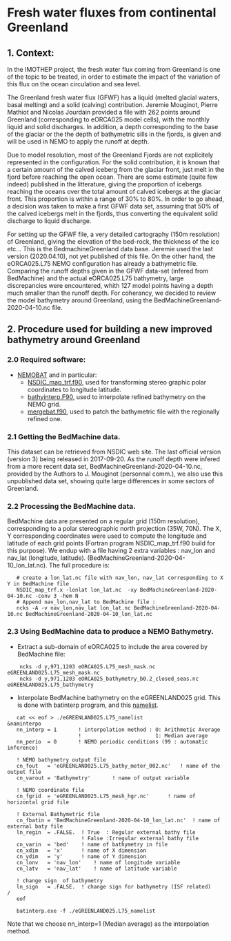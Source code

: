# Fresh water fluxes from continental Greenland


## 1. Context:
In the IMOTHEP project, the fresh water flux coming from Greenland is one of the topic to be treated, in order to
estimate the impact of the variation of this flux on the ocean circulation and sea level.

The Greenland fresh water flux (GFWF) has a liquid (melted glacial waters, basal melting) and a solid (calving) contribution. Jeremie Mouginot, Pierre
Mathiot and Nicolas Jourdain provided a file with 262 points around Greenland (corresponding to eORCA025 model cells), with the monthly liquid 
and solid discharges.  In addition, a depth corresponding to the base of the glaciar or the the depth of bathymetric sills in the fjords, is given and will
be used in NEMO to apply the runoff at depth.

Due to model resolution, most of the Greenland Fjords are not explicitely represented in the configuration. For the solid contribution,
it is known that a certain amount of the calved iceberg from the glaciar front, just melt in the fjord before reaching the open ocean. 
There are some estimate (quite few indeed) published in the litterature, giving the proportion of icebergs reaching the oceans over the total
amount of calved icebergs at the glaciar front.  This proportion is within a range of 30% to 80%.  In order to go ahead, a decision was taken to
make a first GFWF data set, assuming that 50% of the calved icebergs melt in the fjords, thus converting the equivalent solid discharge to liquid discharge.

For setting up the GFWF file, a very detailed cartography (150m resolution) of Greenland, giving the elevation of the bed-rock, the thickness of the ice etc...
This is the BedmachineGreenland data base.  Jeremie used the last version (2020.04.10), not yet published of this file. On the other hand, the eORCA025.L75 
NEMO configuration has already a bathymetric file.  Comparing the runoff depths given in the GFWF data-set (infered from BedMachine) and the actual eORCA025.L75
bathymetry, large discrepancies were encountered, whith 127 model points having a depth much smaller than the runoff depth. For coherancy, we decided to review
the model bathymetry around Greenland, using the BedMachineGreenland-2020-04-10.nc file.

## 2. Procedure used for building a new improved bathymetry around Greenland

### 2.0  Required software: 
  * [NEMOBAT](https://github.com/molines/NEMOBAT.git) and in particular: 
    * [NSDIC_map_trf.f90](https://github.com/molines/NEMOBAT/blob/master/INPUT_UTILITIES/NSIDC_map_trf.f90), used for transforming stereo graphic polar
coordinates to longitude latitude.
    * [bathyinterp.F90](https://github.com/molines/NEMOBAT/blob/master/INTERP0/batinterp.F90), used to interpolate refined bathymetry on the NEMO grid.
    * [mergebat.f90](https://github.com/molines/NEMOBAT/blob/master/INPUT_UTILITIES/mergebat.f90), used to patch the bathymetric file with the regionally
refined one.
### 2.1  Getting the BedMachine data.
This dataset can be retrieved from NSDIC web site.  The last official version (version 3) being released in 2017-09-20. As the runoff depth were infered
from a more recent data set, BedMachineGreenland-2020-04-10.nc, provided by the Authors to J. Mouginot (personnal comm.), we also use this unpublished
data set, showing quite large differences in some sectors of Greenland. 

### 2.2 Processing the BedMachine data.
BedMachine data are presented on a regular grid (150m resolution), corresponding to a polar stereographic north projection (35W, 70N). The X, Y corresponding
coordinates were used to compute the longitude and latitude of each grid points (Fortran program NSDIC_map_trf.f90 build for this purpose). We endup with a file
having 2 extra variables : nav_lon and nav_lat (longitude, latitude). (BedMachineGreenland-2020-04-10_lon_lat.nc). The full procedure is:
  
```
   # create a lon_lat.nc file with nav_lon, nav_lat corresponding to X Y in BedMachine file
   NSDIC_map_trf.x -lonlat lon_lat.nc  -xy BedMachineGreenland-2020-04-10.nc -conv 3 -hem N 
   # Append nav_lon,nav_lat to BedMachine file :
   ncks -A -v nav_lon,nav_lat lon_lat.nc BedMachineGreenland-2020-04-10.nc BedMachineGreenland-2020-04-10_lon_lat.nc

```

### 2.3 Using BedMachine data to produce a NEMO Bathymetry.
  * Extract a sub-domain of eORCA025 to include the area covered by BedMachine file:

```
    ncks -d y,971,1203 eORCA025.L75_mesh_mask.nc eGREENLAND025.L75_mesh_mask.nc
    ncks -d y,971,1203 eORCA025_bathymetry_b0.2_closed_seas.nc eGREENLAND025.L75_bathymetry
```
  * Interpolate BedMachine bathymetry on the eGREENLAND025 grid. This is done with batinterp program, and this [namelist](./eGREENLAND025.L75_namelist).

```
   cat << eof > ./eGREENLAND025.L75_namelist
&naminterpo
   nn_interp = 1       ! interpolation method : O: Arithmetic Average
                       !                        1: Median average
   nn_perio  = 0       ! NEMO periodic conditions (99 : automatic inference)

   ! NEMO bathymetry output file
   cn_fout   = 'eGREENLAND025.L75_bathy_meter_002.nc'   ! name of the output file
   cn_varout = 'Bathymetry'       ! name of output variable

   ! NEMO coordinate file
   cn_fgrid  = 'eGREENLAND025.L75_mesh_hgr.nc'      ! name of horizontal grid file

   ! External Bathymetric file
   cn_fbatin = 'BedMachineGreenland-2020-04-10_lon_lat.nc'  ! name of external baty file
   ln_regin  = .FALSE.  ! True  : Regular external bathy file
                        ! False :Irregular external bathy file
   cn_varin  = 'bed'    ! name of bathymetry in file
   cn_xdim   = 'x'      ! name of X dimension
   cn_ydim   = 'y'      ! name of Y dimension
   cn_lonv   = 'nav_lon'    ! name of longitude variable
   cn_latv   = 'nav_lat'    ! name of latitude variable

   ! change sign  of bathymetry
   ln_sign   = .FALSE.  ! change sign for bathymetry (ISF related)
/
   eof

   batinterp.exe -f ./eGREENLAND025.L75_namelist
```

Note that we choose nn_interp=1 (Median average) as the interpolation method.
 


